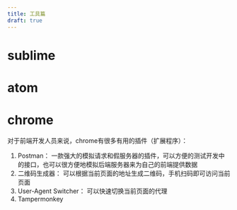 ```yaml
---
title: 工具篇
draft: true
---
```


# sublime

# atom

# chrome
对于前端开发人员来说，chrome有很多有用的插件（扩展程序）：
1. Postman： 一款强大的模拟请求和假服务器的插件，可以方便的测试开发中的接口，也可以很方便地模拟后端服务器来为自己的前端提供数据
2. 二维码生成器： 可以根据当前页面的地址生成二维码，手机扫码即可访问当前页面
3. User-Agent Switcher： 可以快速切换当前页面的代理
4. Tampermonkey